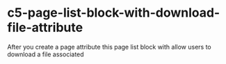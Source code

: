 # c5-page-list-block-with-download-file-attribute
After you create a page attribute this page list block with allow users to download a file associated
